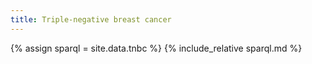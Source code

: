 ```yaml
---
title: Triple-negative breast cancer
---
```


{% assign sparql = site.data.tnbc %}
{% include_relative sparql.md %}
